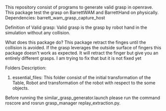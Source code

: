 This repository consist of programs to generate valid grasp in openrave. This package test the grasp on BarrettWAM and BarrettHand on physically. 
Dependencies:
	barrett_wam_grasp_capture_host



Definition of Valid grasp: Valid grasp is the grasp by robot hand in the simulation without any collision.

What does this package do?
This package retract the finges until the collision is avoided. If the grasp leverages the outside surface of fingers this package doesn't work as expected. It will retract the finger but give you an entirely different grasps. I am trying to fix that but it is not fixed yet

Folders Description:
1) essential_files: This folder consist of the initial transformation of the Table, Robot and transformation of the robot with respect to the some objects.


Before running the similar_grasp_generator.launch please run the command roscore and rosrun grasp_manager replay_extraction.py. 

